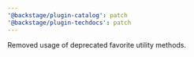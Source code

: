 ```yaml
---
'@backstage/plugin-catalog': patch
'@backstage/plugin-techdocs': patch
---
```


Removed usage of deprecated favorite utility methods.
